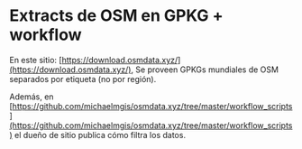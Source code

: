# Extracts de OSM en GPKG + workflow

En este sitio: [https://download.osmdata.xyz/](https://download.osmdata.xyz/),
Se proveen GPKGs mundiales de OSM separados por etiqueta (no por región).

Además, en [https://github.com/michaelmgis/osmdata.xyz/tree/master/workflow_scripts](https://github.com/michaelmgis/osmdata.xyz/tree/master/workflow_scripts) el dueño de sitio publica cómo filtra los datos.
